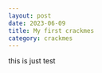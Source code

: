 ```yaml
---
layout: post
date: 2023-06-09
title: My first crackmes
category: crackmes
---
```

this is just test
